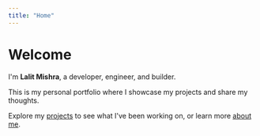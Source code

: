 ```yaml
---
title: "Home"
---
```


# Welcome

I'm **Lalit Mishra**, a developer, engineer, and builder.

This is my personal portfolio where I showcase my projects and share my thoughts.

Explore my [projects](/projects/) to see what I've been working on, or learn more [about me](/about/).
